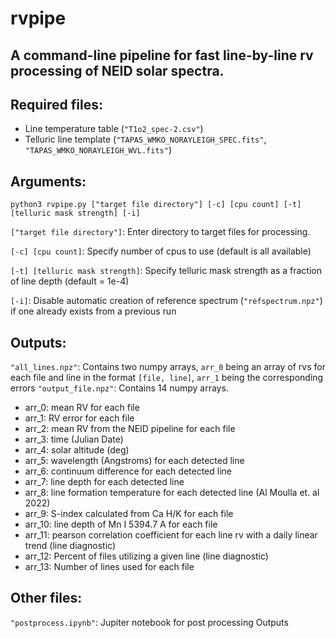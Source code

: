 # rvpipe
## A command-line pipeline for fast line-by-line rv processing of NEID solar spectra.

## Required files: 
- Line temperature table (`"T1o2_spec-2.csv"`)
- Telluric line template (`"TAPAS_WMKO_NORAYLEIGH_SPEC.fits"`, `"TAPAS_WMKO_NORAYLEIGH_WVL.fits"`)

## Arguments:

`python3 rvpipe.py ["target file directory"] [-c] [cpu count] [-t] [telluric mask strength] [-i]`

`["target file directory"]`: Enter directory to target files for processing.

`[-c] [cpu count]`: Specify number of cpus to use (default is all available)

`[-t] [telluric mask strength]`: Specify telluric mask strength as a fraction of line depth (default = 1e-4)

`[-i]`: Disable automatic creation of reference spectrum (`"refspectrum.npz"`) if one already exists from a previous run

## Outputs:

`"all_lines.npz"`: Contains two numpy arrays, `arr_0` being an array of rvs for each file and line in the format `[file, line]`, `arr_1` being the corresponding errors
`"output_file.npz"`: Contains 14 numpy arrays.
- arr_0: mean RV for each file
- arr_1: RV error for each file
- arr_2: mean RV from the NEID pipeline for each file
- arr_3: time (Julian Date)
- arr_4: solar altitude (deg)
- arr_5: wavelength (Angstroms) for each detected line
- arr_6: continuum difference for each detected line
- arr_7: line depth for each detected line
- arr_8: line formation temperature for each detected line (Al Moulla et. al 2022)
- arr_9: S-index calculated from Ca H/K for each file
- arr_10: line depth of Mn I 5394.7 A for each file
- arr_11: pearson correlation coefficient for each line rv with a daily linear trend (line diagnostic)
- arr_12: Percent of files utilizing a given line (line diagnostic)
- arr_13: Number of lines used for each file

## Other files:

`"postprocess.ipynb"`: Jupiter notebook for post processing Outputs